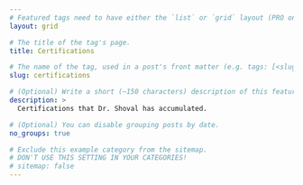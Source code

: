 ```yaml
---
# Featured tags need to have either the `list` or `grid` layout (PRO only).
layout: grid

# The title of the tag's page.
title: Certifications

# The name of the tag, used in a post's front matter (e.g. tags: [<slug>]).
slug: certifications

# (Optional) Write a short (~150 characters) description of this featured tag.
description: >
  Certifications that Dr. Shoval has accumulated.

# (Optional) You can disable grouping posts by date.
no_groups: true

# Exclude this example category from the sitemap.
# DON'T USE THIS SETTING IN YOUR CATEGORIES!
# sitemap: false
---
```

